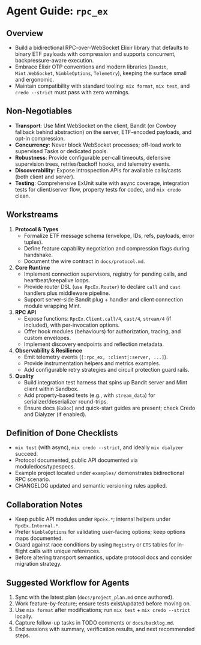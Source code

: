 # Agent Guide: `rpc_ex`

## Overview
- Build a bidirectional RPC-over-WebSocket Elixir library that defaults to binary ETF payloads with compression and supports concurrent, backpressure-aware execution.
- Embrace Elixir OTP conventions and modern libraries (`Bandit`, `Mint.WebSocket`, `NimbleOptions`, `Telemetry`), keeping the surface small and ergonomic.
- Maintain compatibility with standard tooling: `mix format`, `mix test`, and `credo --strict` must pass with zero warnings.

## Non-Negotiables
- **Transport**: Use Mint WebSocket on the client, Bandit (or Cowboy fallback behind abstraction) on the server, ETF-encoded payloads, and opt-in compression.
- **Concurrency**: Never block WebSocket processes; off-load work to supervised Tasks or dedicated pools.
- **Robustness**: Provide configurable per-call timeouts, defensive supervision trees, retries/backoff hooks, and telemetry events.
- **Discoverability**: Expose introspection APIs for available calls/casts (both client and server).
- **Testing**: Comprehensive ExUnit suite with async coverage, integration tests for client/server flow, property tests for codec, and `mix credo` clean.

## Workstreams
1. **Protocol & Types**
   - Formalize ETF message schema (envelope, IDs, refs, payloads, error tuples).
   - Define feature capability negotiation and compression flags during handshake.
   - Document the wire contract in `docs/protocol.md`.
2. **Core Runtime**
   - Implement connection supervisors, registry for pending calls, and heartbeat/keepalive loops.
   - Provide router DSL (`use RpcEx.Router`) to declare `call` and `cast` handlers plus middleware pipeline.
   - Support server-side Bandit plug + handler and client connection module wrapping Mint.
3. **RPC API**
   - Expose functions: `RpcEx.Client.call/4`, `cast/4`, `stream/4` (if included), with per-invocation options.
   - Offer hook modules (behaviours) for authorization, tracing, and custom envelopes.
   - Implement discovery endpoints and reflection metadata.
4. **Observability & Resilience**
   - Emit telemetry events (`[:rpc_ex, :client|:server, ...]`).
   - Provide instrumentation helpers and metrics examples.
   - Add configurable retry strategies and circuit protection guard rails.
5. **Quality**
   - Build integration test harness that spins up Bandit server and Mint client within Sandbox.
   - Add property-based tests (e.g., with `stream_data`) for serializer/deserializer round-trips.
   - Ensure docs (`ExDoc`) and quick-start guides are present; check Credo and Dialyzer (if enabled).

## Definition of Done Checklists
- `mix test` (with async), `mix credo --strict`, and ideally `mix dialyzer` succeed.
- Protocol documented, public API documented via moduledocs/typespecs.
- Example project located under `examples/` demonstrates bidirectional RPC scenario.
- CHANGELOG updated and semantic versioning rules applied.

## Collaboration Notes
- Keep public API modules under `RpcEx.*`; internal helpers under `RpcEx.Internal.*`.
- Prefer `NimbleOptions` for validating user-facing options; keep options maps documented.
- Guard against race conditions by using `Registry` or `ETS` tables for in-flight calls with unique references.
- Before altering transport semantics, update protocol docs and consider migration strategy.

## Suggested Workflow for Agents
1. Sync with the latest plan (`docs/project_plan.md` once authored).
2. Work feature-by-feature; ensure tests exist/updated before moving on.
3. Use `mix format` after modifications; run `mix test` + `mix credo --strict` locally.
4. Capture follow-up tasks in TODO comments or `docs/backlog.md`.
5. End sessions with summary, verification results, and next recommended steps.
